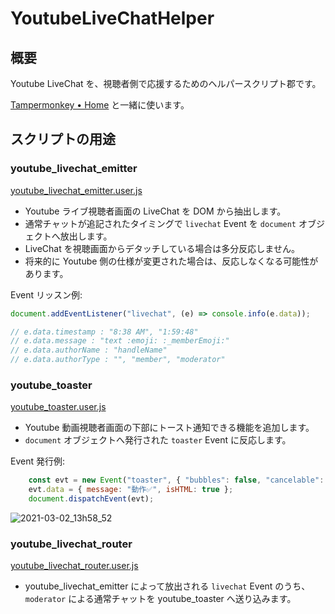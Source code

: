 # YoutubeLiveChatHelper

## 概要

Youtube LiveChat を、視聴者側で応援するためのヘルパースクリプト郡です。

[Tampermonkey • Home](https://www.tampermonkey.net/) と一緒に使います。

## スクリプトの用途

### youtube_livechat_emitter

[youtube_livechat_emitter.user.js](./youtube_livechat_emitter.user.js)

- Youtube ライブ視聴者画面の LiveChat を DOM から抽出します。
- 通常チャットが追記されたタイミングで `livechat` Event を `document` オブジェクトへ放出します。
- LiveChat を視聴画面からデタッチしている場合は多分反応しません。
- 将来的に Youtube 側の仕様が変更された場合は、反応しなくなる可能性があります。

Event リッスン例:

```js
document.addEventListener("livechat", (e) => console.info(e.data));

// e.data.timestamp : "8:38 AM", "1:59:48"
// e.data.message : "text :emoji: :_memberEmoji:"
// e.data.authorName : "handleName"
// e.data.authorType : "", "member", "moderator"
```

### youtube_toaster

[youtube_toaster.user.js](./youtube_toaster.user.js)

- Youtube 動画視聴者画面の下部にトースト通知できる機能を追加します。
- `document` オブジェクトへ発行された `toaster` Event に反応します。

Event 発行例:

```js
    const evt = new Event("toaster", { "bubbles": false, "cancelable": false });
    evt.data = { message: "動作✅", isHTML: true };
    document.dispatchEvent(evt);
```

![2021-03-02_13h58_52](https://user-images.githubusercontent.com/5955540/109599925-7fbaf300-7b5f-11eb-97de-8fcaad9dc511.png)

### youtube_livechat_router

[youtube_livechat_router.user.js](./youtube_livechat_router.user.js)

- youtube_livechat_emitter によって放出される `livechat` Event のうち、`moderator` による通常チャットを youtube_toaster へ送り込みます。
